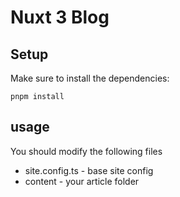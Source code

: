 # Nuxt 3 Blog


## Setup
Make sure to install the dependencies:
```
pnpm install
```

## usage

You should modify the following files

- site.config.ts - base site config
- content - your article folder